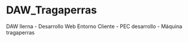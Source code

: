 # DAW_Tragaperras
DAW Ilerna - Desarrollo Web Entorno Cliente - PEC desarrollo - Máquina tragaperras
